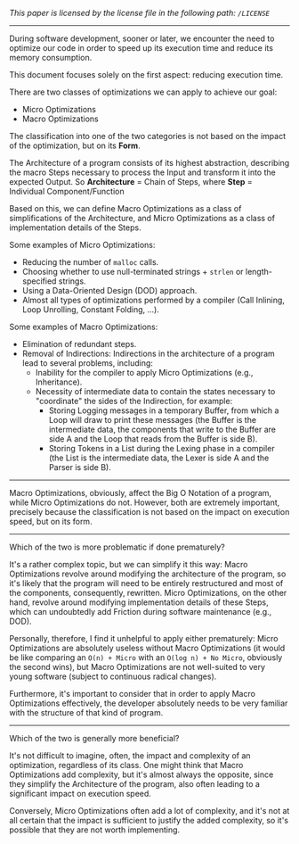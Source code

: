 *This paper is licensed by the license file in the following path: `/LICENSE`*

------

During software development, sooner or later, we encounter the need to optimize our code in order to speed up its execution time and reduce its memory consumption.

This document focuses solely on the first aspect: reducing execution time.

There are two classes of optimizations we can apply to achieve our goal:
* Micro Optimizations
* Macro Optimizations

The classification into one of the two categories is not based on the impact of the optimization, but on its **Form**.

The Architecture of a program consists of its highest abstraction, describing the macro Steps necessary to process the Input and transform it into the expected Output. So **Architecture** = Chain of Steps, where **Step** = Individual Component/Function

Based on this, we can define Macro Optimizations as a class of simplifications of the Architecture, and Micro Optimizations as a class of implementation details of the Steps.

Some examples of Micro Optimizations:
* Reducing the number of `malloc` calls.
* Choosing whether to use null-terminated strings + `strlen` or length-specified strings.
* Using a Data-Oriented Design (DOD) approach.
* Almost all types of optimizations performed by a compiler (Call Inlining, Loop Unrolling, Constant Folding, ...).

Some examples of Macro Optimizations:
* Elimination of redundant steps.
* Removal of Indirections: Indirections in the architecture of a program lead to several problems, including:
    * Inability for the compiler to apply Micro Optimizations (e.g., Inheritance).
    * Necessity of intermediate data to contain the states necessary to "coordinate" the sides of the Indirection, for example:
        * Storing Logging messages in a temporary Buffer, from which a Loop will draw to print these messages (the Buffer is the intermediate data, the components that write to the Buffer are side A and the Loop that reads from the Buffer is side B).
        * Storing Tokens in a List during the Lexing phase in a compiler (the List is the intermediate data, the Lexer is side A and the Parser is side B).

----

Macro Optimizations, obviously, affect the Big O Notation of a program, while Micro Optimizations do not. However, both are extremely important, precisely because the classification is not based on the impact on execution speed, but on its form.

----

Which of the two is more problematic if done prematurely?

It's a rather complex topic, but we can simplify it this way:
Macro Optimizations revolve around modifying the architecture of the program, so it's likely that the program will need to be entirely restructured and most of the components, consequently, rewritten. Micro Optimizations, on the other hand, revolve around modifying implementation details of these Steps, which can undoubtedly add Friction during software maintenance (e.g., DOD).

Personally, therefore, I find it unhelpful to apply either prematurely: Micro Optimizations are absolutely useless without Macro Optimizations (it would be like comparing an `O(n) + Micro` with an `O(log n) + No Micro`, obviously the second wins), but Macro Optimizations are not well-suited to very young software (subject to continuous radical changes).

Furthermore, it's important to consider that in order to apply Macro Optimizations effectively, the developer absolutely needs to be very familiar with the structure of that kind of program.

----

Which of the two is generally more beneficial?

It's not difficult to imagine, often, the impact and complexity of an optimization, regardless of its class.
One might think that Macro Optimizations add complexity, but it's almost always the opposite, since they simplify the Architecture of the program, also often leading to a significant impact on execution speed.

Conversely, Micro Optimizations often add a lot of complexity, and it's not at all certain that the impact is sufficient to justify the added complexity, so it's possible that they are not worth implementing.